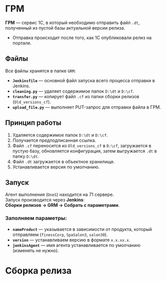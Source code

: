 # ГРМ

**ГРМ** — сервис 1С, в который необходимо отправить файл `.dt`, полученный из пустой базы актуальной версии релиза.

- Отправка происходит после того, как 1С опубликовали релиз на портале.

## Файлы

Все файлы хранятся в папке `GRM`:

- **`Jenkinsfile`** — основной файл запуска всего процесса отправки в Jenkins.
- **`cleaning.py`** — удаляет содержимое папок `D:\dt` и `D:\cf`.
- **`transfer.py`** — копирует файл `.cf` из папки сборки релизов (`Old_versions_cf`).
- **`upload_file.py`** — выполняет PUT-запрос для отправки файла в ГРМ.

## Принцип работы

1. Удаляется содержимое папок `D:\dt` и `D:\cf`.
2. Получается предподписанная ссылка.
3. Файл `.cf` переносится из `Old_versions_cf` в `D:\cf`, загружается в пустую базу, обновляется конфигурация, затем выгружается `.dt` в папку `D:\dt`.
4. Файл `.dt` загружается в объектное хранилище.
5. Устанавливается версия по умолчанию.

## Запуск

Агент выполнения (`OneS`) находится на 71 сервере.  
Запуск производится через **Jenkins**:  
**Сборки релизов → GRM → Собрать с параметрами**.

### Заполняем параметры:

- **`nameProduct`** — указывается в зависимости от продукта, который отправляем (`finessCorp`, `SpaSalon3`, `salon30`).
- **`version`** — устанавливаем версию в формате `x.x.xx.x`.
- **`jenkinsAgent`** — имя агента устанавливается по умолчанию (изменять не нужно).

# Сборка релиза
